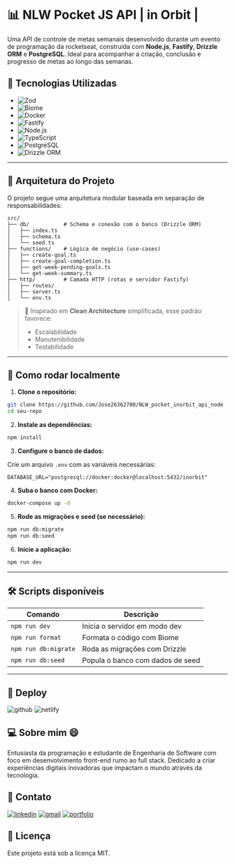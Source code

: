 
# 📊 NLW Pocket JS API |  in Orbit | 

Uma API de controle de metas semanais desenvolvido durante um evento de programação da rocketseat, construída com **Node.js**, **Fastify**, **Drizzle ORM** e **PostgreSQL**. Ideal para acompanhar a criação, conclusão e progresso de metas ao longo das semanas.

## 🚀 Tecnologias Utilizadas
 
 - ![Zod](https://img.shields.io/badge/zod-000643?style=for-the-badge&logo=zod&logoColor=white)
 - ![Biome](https://img.shields.io/badge/Biome-000320?style=for-the-badge&logo=Biome&logoColor=blue)
 - ![Docker](https://img.shields.io/badge/Docker-2496ED?style=for-the-badge&logo=docker&logoColor=white)
 - ![Fastify](https://img.shields.io/badge/fastify-345?style=for-the-badge&logo=Fastify&logoColor=white)
 - ![Node.js](https://img.shields.io/badge/Node.js-43853D?style=for-the-badge&logo=node.js&logoColor=white)
 - ![TypeScript](https://img.shields.io/badge/TypeScript-007ACC?style=for-the-badge&logo=typescript&logoColor=white)
 - ![PostgreSQL](https://img.shields.io/badge/PostgreSQL-316192?style=for-the-badge&logo=postgresql&logoColor=white)
 - ![Drizzle ORM](https://img.shields.io/badge/Drizzle_ORM-123?style=for-the-badge&logo=drizzle&logoColor=green)


---

## 🧱 Arquitetura do Projeto

O projeto segue uma arquitetura modular baseada em separação de responsabilidades:

```
src/
├── db/           # Schema e conexão com o banco (Drizzle ORM)
│   ├── index.ts
│   ├── schema.ts
│   └── seed.ts
├── functions/    # Lógica de negócio (use-cases)
│   ├── create-goal.ts
│   ├── create-goal-completion.ts
│   ├── get-week-pending-goals.ts
│   └── get-week-summary.ts
├── http/         # Camada HTTP (rotas e servidor Fastify)
│   ├── routes/
│   ├── server.ts
│   └── env.ts
```

> 📌 Inspirado em **Clean Architecture** simplificada, esse padrão favorece:
> - Escalabilidade
> - Manutenibilidade
> - Testabilidade

---

## 🔧 Como rodar localmente

1. **Clone o repositório:**

```bash
git clone https://github.com/Jose26362780/NLW_pocket_inorbit_api_node
cd seu-repo
```

2. **Instale as dependências:**

```bash
npm install
```

3. **Configure o banco de dados:**

Crie um arquivo `.env` com as variáveis necessárias:

```
DATABASE_URL="postgresql://docker:docker@localhost:5432/inorbit"
```

4. **Suba o banco com Docker:**

```bash
docker-compose up -d
```

5. **Rode as migrações e seed (se necessário):**

```bash
npm run db:migrate
npm run db:seed
```

6. **Inicie a aplicação:**

```bash
npm run dev
```

---

## 🛠️ Scripts disponíveis

| Comando             | Descrição                         |
|---------------------|-----------------------------------|
| `npm run dev`       | Inicia o servidor em modo dev     |
| `npm run format`    | Formata o código com Biome        |
| `npm run db:migrate`| Roda as migrações com Drizzle     |
| `npm run db:seed`   | Popula o banco com dados de seed  |

---


## 🔗 Deploy 

![github](https://img.shields.io/badge/github-000000?style=for-the-badge&logo=github&logoColor=white)
![netlify](https://img.shields.io/badge/vercel-023?style=for-the-badge&logo=vercel&logoColor=white)



## 💻 Sobre mim 😄
 Entusiasta da programação e estudante de Engenharia de Software com foco em        desenvolvimento front-end rumo ao full stack. Dedicado a criar experiências digitais inovadoras que impactam o mundo através da tecnologia.

## 🔗 Contato 

[![linkedin](https://img.shields.io/badge/Linkedin-0A66C2?style=for-the-badge&logo=linkedin&logoColor=white)](https://www.linkedin.com/in/jose-martinez-352032222/)
[![gmail](https://img.shields.io/badge/Gmail-D14836?style=for-the-badge&logo=gmail&logoColor=white)](https://mailto:juniorjose1925@gmail.com)
[![portfolio](https://img.shields.io/badge/Jose.Dev-0A0A03?style=for-the-badge&logo=react&logoColor=whit)](https://my-portfolio-jose-martinez.netlify.app/)


## 📄 Licença

Este projeto está sob a licença MIT.






